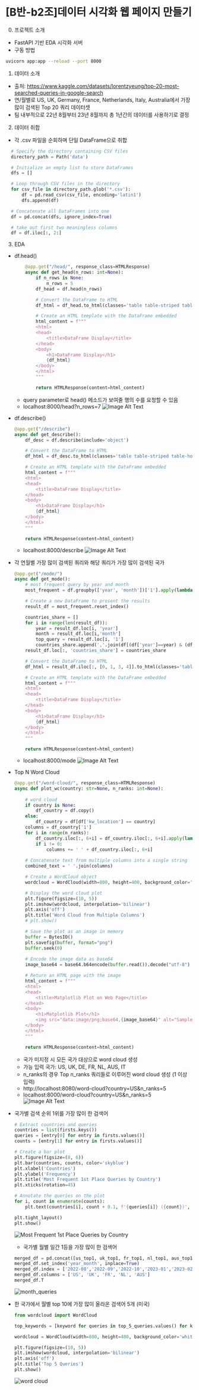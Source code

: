 # [B반-b2조]데이터 시각화 웹 페이지 만들기
0. 프로젝트 소개
  - FastAPI 기반 EDA 시각화 서버
  - 구동 방법
  ```bash
  uvicorn app:app --reload --port 8000
  ```
1. 데이터 소개
  - 출처: https://www.kaggle.com/datasets/lorentzyeung/top-20-most-searched-queries-in-google-search
  - 연/월별로 US, UK, Germany, France, Netherlands, Italy, Australia에서 가장 많이 검색된 Top 20 쿼리 데이터셋
  - 팀 내부적으로 22년 8월부터 23년 8월까지 총 1년간의 데이터를 사용하기로 결정
2. 데이터 취합
  - 각 .csv 파일을 순회하며 단일 DataFrame으로 취합
  ```python
    # Specify the directory containing CSV files
    directory_path = Path('data')

    # Initialize an empty list to store DataFrames
    dfs = []

    # Loop through CSV files in the directory
    for csv_file in directory_path.glob('*.csv'):
        df = pd.read_csv(csv_file, encoding='latin1')
        dfs.append(df)

    # Concatenate all DataFrames into one
    df = pd.concat(dfs, ignore_index=True)

    # take out first two meaningless columns
    df = df.iloc[:, 2:]
  ```
3. EDA
  - df.head()
    ```python
        @app.get("/head/", response_class=HTMLResponse)
        async def get_head(n_rows: int=None):
            if n_rows is None:
                n_rows = 5
            df_head = df.head(n_rows)

            # Convert the DataFrame to HTML
            df_html = df_head.to_html(classes='table table-striped table-hover')

            # Create an HTML template with the DataFrame embedded
            html_content = f"""
            <html>
            <head>
                <title>DataFrame Display</title>
            </head>
            <body>
                <h1>DataFrame Display</h1>
                {df_html}
            </body>
            </html>
            """

            return HTMLResponse(content=html_content)
    ```
    - query parameter로 head() 메소드가 보여줄 행의 수를 요청할 수 있음
    - localhost:8000/head?n_rows=7
    ![Image Alt Text](images/head.png)


  - df.describe()
    ```python
    @app.get("/describe")
    async def get_describe():
        df_desc = df.describe(include='object')

        # Convert the DataFrame to HTML
        df_html = df_desc.to_html(classes='table table-striped table-hover')

        # Create an HTML template with the DataFrame embedded
        html_content = f"""
        <html>
        <head>
            <title>DataFrame Display</title>
        </head>
        <body>
            <h1>DataFrame Display</h1>
            {df_html}
        </body>
        </html>
        """

        return HTMLResponse(content=html_content)
    ```
    - localhost:8000/describe
    ![Image Alt Text](images/describe.png)
  

  - 각 연월별 가장 많이 검색된 쿼리와 해당 쿼리가 가장 많이 검색된 국가
    ```python
    @app.get("/mode/")
    async def get_mode():
        # most frequent query by year and month
        most_frequent = df.groupby(['year', 'month'])['1'].apply(lambda x: x.mode())

        # Create a new DataFrame to present the results
        result_df = most_frequent.reset_index()

        countries_share = []
        for i in range(len(result_df)):
            year = result_df.loc[i, 'year']
            month = result_df.loc[i,'month']
            top_query = result_df.loc[i, '1']
            countries_share.append(','.join(df[(df['year']==year) & (df['month']==month) & (df['1']==top_query)].kw_location.unique()))
        result_df.loc[:, 'countries_share'] = countries_share

        # Convert the DataFrame to HTML
        df_html = result_df.iloc[:, [0, 1, 3, 4]].to_html(classes='table table-striped table-hover')

        # Create an HTML template with the DataFrame embedded
        html_content = f"""
        <html>
        <head>
            <title>DataFrame Display</title>
        </head>
        <body>
            <h1>DataFrame Display</h1>
            {df_html}
        </body>
        </html>
        """

        return HTMLResponse(content=html_content)
    ```
    - localhost:8000/mode
    ![Image Alt Text](images/mode.png)

  - Top N Word Cloud
    ```python
    @app.get("/word-cloud/", response_class=HTMLResponse)
    async def plot_wc(country: str=None, n_ranks: int=None):
        
        # word cloud
        if country is None:
            df_country = df.copy()
        else:
            df_country = df[df['kw_location'] == country]
        columns = df_country['1']
        for i in range(n_ranks):
            df_country.iloc[:, 6+i] = df_country.iloc[:, 6+i].apply(lambda x: x.replace(' ', ''))
            if i != 0:
                columns += ' ' + df_country.iloc[:, 6+i]
            
        # Concatenate text from multiple columns into a single string
        combined_text = ' '.join(columns)

        # Create a WordCloud object
        wordcloud = WordCloud(width=800, height=400, background_color='white').generate(combined_text)

        # Display the word cloud plot
        plt.figure(figsize=(10, 5))
        plt.imshow(wordcloud, interpolation='bilinear')
        plt.axis('off')
        plt.title('Word Cloud from Multiple Columns')
        # plt.show()

        # Save the plot as an image in memory
        buffer = BytesIO()
        plt.savefig(buffer, format="png")
        buffer.seek(0)
        
        # Encode the image data as base64
        image_base64 = base64.b64encode(buffer.read()).decode("utf-8")

        # Return an HTML page with the image
        html_content = f"""
        <html>
        <head>
            <title>Matplotlib Plot on Web Page</title>
        </head>
        <body>
            <h1>Matplotlib Plot</h1>
            <img src="data:image/png;base64,{image_base64}" alt="Sample Plot">
        </body>
        </html>
        """

        return HTMLResponse(content=html_content)
    ```
    - 국가 미지정 시 모든 국가 대상으로 word cloud 생성
    - 가능 입력 국가: US, UK, DE, FR, NL, AUS, IT
    - n_ranks의 경우 Top n_ranks 쿼리들로 이루어진 word cloud 생성 (1 이상 입력)
    - http://localhost:8080/word-cloud?country=US&n_ranks=5
    - localhost:8000/word-cloud?country=US&n_ranks=5
    ![Image Alt Text](images/wordcloud.png)



- 국가별 검색 순위 1위를 가장 많이 한 검색어

    ```python
    # Extract countries and queries
    countries = list(firsts.keys())
    queries = [entry[0] for entry in firsts.values()]
    counts = [entry[1] for entry in firsts.values()]

    # Create a bar plot
    plt.figure(figsize=(8, 6))
    plt.bar(countries, counts, color='skyblue')
    plt.xlabel('Countries')
    plt.ylabel('Frequency')
    plt.title('Most Frequent 1st Place Queries by Country')
    plt.xticks(rotation=45)

    # Annotate the queries on the plot
    for i, count in enumerate(counts):
        plt.text(countries[i], count + 0.1, f'{queries[i]} ({count})', ha='center', va='bottom')

    plt.tight_layout()
    plt.show()
    ```
    
    ![Most Frequent 1st Place Queries by Country](images/frequent_first.png)

    - 국가별 월별 일간 1등을 가장 많이 한 검색어

    ```python
    merged_df = pd.concat([us_top1, uk_top1, fr_top1, nl_top1, aus_top1], axis=1)
    merged_df.set_index('year_month', inplace=True)
    merged_df.index = ['2022-08','2022-09','2022-10','2023-01','2023-02','2023-03','2023-04','2023-05','2023-06','2023-07','2023-08']
    merged_df.columns = ['US', 'UK', 'FR', 'NL', 'AUS']
    merged_df.T
    ```
    ![month_queries](images/month_queries.png)

- 한 국가에서 월별 top 10에 가장 많이 올라온 검색어 5개 (미국)

    ```python
    from wordcloud import WordCloud

    top_keywords = [keyword for queries in top_5_queries.values() for keyword in queries]

    wordcloud = WordCloud(width=800, height=400, background_color='white').generate(' '.join(top_keywords))

    plt.figure(figsize=(10, 5))
    plt.imshow(wordcloud, interpolation='bilinear')
    plt.axis('off')
    plt.title('Top 5 Queries')
    plt.show()
    ```

    ![word cloud](images/top5_wordcloud.png)
